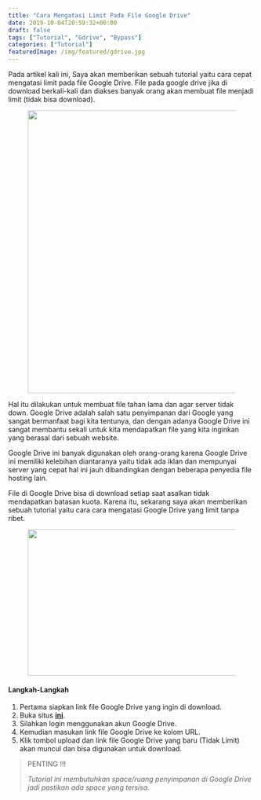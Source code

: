 ```yaml
---
title: "Cara Mengatasi Limit Pada File Google Drive"
date: 2019-10-04T20:59:32+00:00
draft: false
tags: ["Tutorial", "Gdrive", "Bypass"]
categories: ["Tutorial"]
featuredImage: /img/featured/gdrive.jpg
---
```


<p class="has-medium-font-size">
  Pada artikel kali ini, Saya akan memberikan sebuah tutorial yaitu cara cepat mengatasi limit pada file Google Drive. File pada google drive jika di download berkali-kali dan diakses banyak orang akan membuat file menjadi limit (tidak bisa download).
</p><figure class="wp-block-image">

<img loading="lazy" width="1024" height="576" src="/img/content/2019/Screenshot-201.png" alt="" class="wp-image-4422"></figure> 

<p style="text-align:left" class="has-medium-font-size">
  Hal itu dilakukan untuk membuat file tahan lama dan agar server tidak down. Google Drive adalah salah satu penyimpanan dari Google yang sangat bermanfaat bagi kita tentunya, dan dengan adanya Google Drive ini sangat membantu sekali untuk kita mendapatkan file yang kita inginkan yang berasal dari sebuah website.
</p>

<p class="has-medium-font-size">
  Google Drive ini banyak digunakan oleh orang-orang karena Google Drive ini memiliki kelebihan diantaranya yaitu tidak ada iklan dan mempunyai server yang cepat hal ini jauh dibandingkan dengan beberapa penyedia file hosting lain.
</p>

<p class="has-medium-font-size">
  File di Google Drive bisa di download setiap saat asalkan tidak mendapatkan batasan kuota. Karena itu, sekarang saya akan memberikan sebuah tutorial yaitu cara cara mengatasi Google Drive yang limit tanpa ribet.
</p><figure class="wp-block-image">

<img loading="lazy" width="1024" height="298" src="/img/content/2019/Screenshot-200.png" alt="" class="wp-image-4416"></figure> 

#### Langkah-Langkah

  1. Pertama siapkan link file Google Drive yang ingin di download.
  2. Buka situs **<a href="https://files.cx" target="_blank" rel="noreferrer noopener" aria-label=" (opens in a new tab)">ini</a>**.
  3. Silahkan login menggunakan akun Google Drive.
  4. Kemudian masukan link file Google Drive ke kolom URL.
  5. Klik tombol upload dan link file Google Drive yang baru (Tidak Limit) akan muncul dan bisa digunakan untuk download.

<blockquote class="wp-block-quote">
  <p>
    PENTING !!!
  </p>
  
  <cite>Tutorial ini membutuhkan space/ruang penyimpanan di Google Drive jadi pastikan ada space yang tersisa.</cite>
</blockquote>